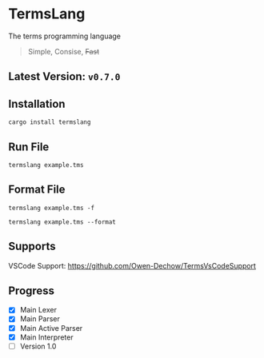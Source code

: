 # TermsLang
The terms programming language

> Simple, Consise, ~~Fast~~

## Latest Version: `v0.7.0`

## Installation
```
cargo install termslang
```

## Run File
```
termslang example.tms
```

## Format File
```
termslang example.tms -f
```

```
termslang example.tms --format
```

## Supports
VSCode Support: https://github.com/Owen-Dechow/TermsVsCodeSupport

## Progress
- [x] Main Lexer
- [x] Main Parser
- [x] Main Active Parser
- [x] Main Interpreter
- [ ] Version 1.0
